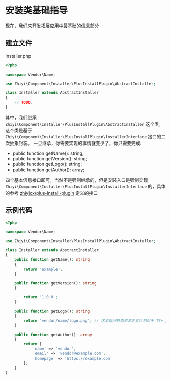 # 安装类基础指导

现在，我们来开发拓展应用中最基础的信息部分

## 建立文件

Installer.php
```php
<?php

namespace Vendor\Name;

use Zhiyi\Component\Installer\PlusInstallPlugin\AbstractInstaller;

class Installer extends AbstractInstaller
{
    // TODO.
}

```
其中，我们继承 `Zhiyi\Component\Installer\PlusInstallPlugin\AbstractInstaller` 这个类，这个类是基于 `Zhiyi\Component\Installer\PlusInstallPlugin\InstallerInterface` 接口的二次抽象封装。
一旦继承，你需要实现的事情就变少了，你只需要完成:

- public function getName(): string;
- public function getVersion(): string;
- public function getLogo(): string;
- public function getAuthor(): array;

四个基本信息接口即可，当然不是强制继承的，但是安装入口是强制实现 `Zhiyi\Component\Installer\PlusInstallPlugin\InstallerInterface` 的，具体的参考 [zhiyicx/plus-install-plugin](https://packagist.org/packages/zhiyicx/plus-install-plugin) 定义的接口

## 示例代码

```php
<?php

namespace Vendor\Name;

use Zhiyi\Component\Installer\PlusInstallPlugin\AbstractInstaller;

class Installer extends AbstractInstaller
{
    public function getName(): string
    {
        return 'example';
    }

    public function getVersion(): string
    {

        return '1.0.0';
    }

    public function getLogo(): string
    {
        return 'vendor/name/logo.png'; // 这里返回静态资源定义后相对于 TS+ public目录位置的path
    }

    public function getAuthor(): array
    {
        return [
            'name' => 'vendor',
            'email' => 'vendor@example.com',
            'homepage' => 'https://example.com'
        ];
    }
}
```
